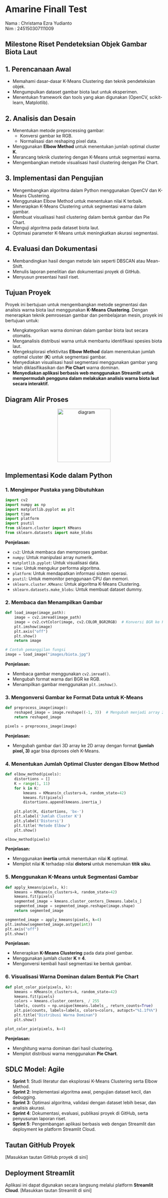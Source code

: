 # Amarine Finall Test 
Nama : Christama Ezra Yudianto  
Nim : 245150307111009  

## Milestone Riset Pendeteksian Objek Gambar Biota Laut

## 1. Perencanaan Awal

- Memahami dasar-dasar K-Means Clustering dan teknik pendeteksian objek.
- Mengumpulkan dataset gambar biota laut untuk eksperimen.
- Menentukan framework dan tools yang akan digunakan (OpenCV, scikit-learn, Matplotlib).

## 2. Analisis dan Desain

- Menentukan metode preprocessing gambar:
  - Konversi gambar ke RGB.
  - Normalisasi dan reshaping pixel data.
- Menggunakan **Elbow Method** untuk menentukan jumlah optimal cluster **K**.
- Merancang teknik clustering dengan K-Means untuk segmentasi warna.
- Mengembangkan metode visualisasi hasil clustering dengan Pie Chart.

## 3. Implementasi dan Pengujian

- Mengembangkan algoritma dalam Python menggunakan OpenCV dan K-Means Clustering.
- Menggunakan Elbow Method untuk menentukan nilai K terbaik.
- Menerapkan K-Means Clustering untuk segmentasi warna dalam gambar.
- Membuat visualisasi hasil clustering dalam bentuk gambar dan Pie Chart.
- Menguji algoritma pada dataset biota laut.
- Optimasi parameter K-Means untuk meningkatkan akurasi segmentasi.

## 4. Evaluasi dan Dokumentasi

- Membandingkan hasil dengan metode lain seperti DBSCAN atau Mean-Shift.
- Menulis laporan penelitian dan dokumentasi proyek di GitHub.
- Menyusun presentasi hasil riset.

## Tujuan Proyek

Proyek ini bertujuan untuk mengembangkan metode segmentasi dan analisis warna biota laut menggunakan **K-Means Clustering**. Dengan menerapkan teknik pemrosesan gambar dan pembelajaran mesin, proyek ini bertujuan untuk:
- Mengkategorikan warna dominan dalam gambar biota laut secara otomatis.
- Menganalisis distribusi warna untuk membantu identifikasi spesies biota laut.
- Mengeksplorasi efektivitas **Elbow Method** dalam menentukan jumlah optimal cluster (**K**) untuk segmentasi gambar.
- Menyediakan visualisasi hasil segmentasi menggunakan gambar yang telah diklasifikasikan dan **Pie Chart** warna dominan.
- **Menyediakan aplikasi berbasis web menggunakan Streamlit untuk mempermudah pengguna dalam melakukan analisis warna biota laut secara interaktif.**

## Diagram Alir Proses
<p align="center">
  <img src="images/diagram.png" alt="diagram" width="170">
</p>

## Implementasi Kode dalam Python 

### 1. Mengimpor Pustaka yang Dibutuhkan
```python
import cv2
import numpy as np
import matplotlib.pyplot as plt
import time
import platform
import psutil
from sklearn.cluster import KMeans
from sklearn.datasets import make_blobs
```

**Penjelasan:**
- `cv2`: Untuk membaca dan memproses gambar.
- `numpy`: Untuk manipulasi array numerik.
- `matplotlib.pyplot`: Untuk visualisasi data.
- `time`: Untuk mengukur performa algoritma.
- `platform`: Untuk mendapatkan informasi sistem operasi.
- `psutil`: Untuk memonitor penggunaan CPU dan memori.
- `sklearn.cluster.KMeans`: Untuk algoritma K-Means Clustering.
- `sklearn.datasets.make_blobs`: Untuk membuat dataset dummy.

### 2. Membaca dan Menampilkan Gambar
```python
def load_image(image_path):
    image = cv2.imread(image_path)
    image = cv2.cvtColor(image, cv2.COLOR_BGR2RGB)  # Konversi BGR ke RGB
    plt.imshow(image)
    plt.axis("off")
    plt.show()
    return image

# Contoh pemanggilan fungsi
image = load_image("images/biota.jpg")
```
**Penjelasan:**
- Membaca gambar menggunakan `cv2.imread()`.
- Mengubah format warna dari BGR ke RGB.
- Menampilkan gambar menggunakan `plt.imshow()`.

### 3. Mengonversi Gambar ke Format Data untuk K-Means
```python
def preprocess_image(image):
    reshaped_image = image.reshape((-1, 3))  # Mengubah menjadi array 2D (N x 3)
    return reshaped_image

pixels = preprocess_image(image)
```
**Penjelasan:**
- Mengubah gambar dari 3D array ke 2D array dengan format **(jumlah pixel, 3)** agar bisa diproses oleh K-Means.

### 4. Menentukan Jumlah Optimal Cluster dengan Elbow Method
```python
def elbow_method(pixels):
    distortions = []
    K = range(1, 11)
    for k in K:
        kmeans = KMeans(n_clusters=k, random_state=42)
        kmeans.fit(pixels)
        distortions.append(kmeans.inertia_)
    
    plt.plot(K, distortions, 'bx-')
    plt.xlabel('Jumlah Cluster K')
    plt.ylabel('Distorsi')
    plt.title('Metode Elbow')
    plt.show()

elbow_method(pixels)
```
**Penjelasan:**
- Menggunakan **inertia** untuk menentukan nilai **K** optimal.
- Memplot nilai **K** terhadap nilai **distorsi** untuk menemukan **titik siku**.

### 5. Menggunakan K-Means untuk Segmentasi Gambar
```python
def apply_kmeans(pixels, k):
    kmeans = KMeans(n_clusters=k, random_state=42)
    kmeans.fit(pixels)
    segmented_image = kmeans.cluster_centers_[kmeans.labels_]
    segmented_image = segmented_image.reshape(image.shape)
    return segmented_image

segmented_image = apply_kmeans(pixels, k=4)
plt.imshow(segmented_image.astype(int))
plt.axis("off")
plt.show()
```
**Penjelasan:**
- Menerapkan **K-Means Clustering** pada data pixel gambar.
- Menggunakan jumlah cluster **K = 4**.
- Mengonversi kembali hasil segmentasi ke bentuk gambar.

### 6. Visualisasi Warna Dominan dalam Bentuk Pie Chart
```python
def plot_color_pie(pixels, k):
    kmeans = KMeans(n_clusters=k, random_state=42)
    kmeans.fit(pixels)
    colors = kmeans.cluster_centers_ / 255
    labels, counts = np.unique(kmeans.labels_, return_counts=True)
    plt.pie(counts, labels=labels, colors=colors, autopct="%1.1f%%")
    plt.title("Distribusi Warna Dominan")
    plt.show()

plot_color_pie(pixels, k=4)
```
**Penjelasan:**
- Menghitung warna dominan dari hasil clustering.
- Memplot distribusi warna menggunakan **Pie Chart**.

## SDLC Model: Agile

- **Sprint 1**: Studi literatur dan eksplorasi K-Means Clustering serta Elbow Method.
- **Sprint 2**: Implementasi algoritma awal, pengujian dataset kecil, dan debugging.
- **Sprint 3**: Optimasi algoritma, validasi dengan dataset lebih besar, dan analisis akurasi.
- **Sprint 4**: Dokumentasi, evaluasi, publikasi proyek di GitHub, serta penyusunan laporan riset.
- **Sprint 5**: Pengembangan aplikasi berbasis web dengan Streamlit dan deployment ke platform Streamlit Cloud.

## Tautan GitHub Proyek
[Masukkan tautan GitHub proyek di sini]

## Deployment Streamlit
Aplikasi ini dapat digunakan secara langsung melalui platform **Streamlit Cloud**. [Masukkan tautan Streamlit di sini]
